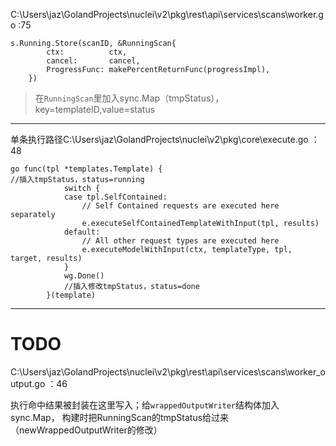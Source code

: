 
C:\Users\jaz\GolandProjects\nuclei\v2\pkg\rest\api\services\scans\worker.go :75
```
s.Running.Store(scanID, &RunningScan{
		ctx:          ctx,
		cancel:       cancel,
		ProgressFunc: makePercentReturnFunc(progressImpl),
	})
```

> 在`RunningScan`里加入sync.Map（tmpStatus），key=templateID,value=status

---

单条执行路径C:\Users\jaz\GolandProjects\nuclei\v2\pkg\core\execute.go  ：48

```
go func(tpl *templates.Template) {
//插入tmpStatus，status=running
			switch {
			case tpl.SelfContained:
				// Self Contained requests are executed here separately
				e.executeSelfContainedTemplateWithInput(tpl, results)
			default:
				// All other request types are executed here
				e.executeModelWithInput(ctx, templateType, tpl, target, results)
			}
			wg.Done()
			//插入修改tmpStatus，status=done
		}(template)
```
---

# TODO

C:\Users\jaz\GolandProjects\nuclei\v2\pkg\rest\api\services\scans\worker_output.go  ：46

执行命中结果被封装在这里写入；给`wrappedOutputWriter`结构体加入sync.Map，
构建时把RunningScan的tmpStatus给过来（newWrappedOutputWriter的修改）